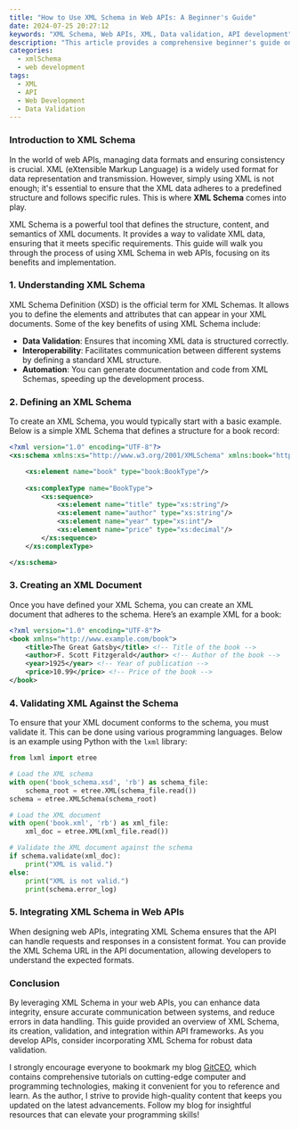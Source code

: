```yaml
---
title: "How to Use XML Schema in Web APIs: A Beginner's Guide"
date: 2024-07-25 20:27:12
keywords: "XML Schema, Web APIs, XML, Data validation, API development"
description: "This article provides a comprehensive beginner's guide on how to use XML Schema in web APIs. It explains the importance of XML Schema for data validation and interoperability in API development. You'll learn the concepts of XML Schema, how to define elements and attributes, create XML documents, and validate them against the schema. Step-by-step instructions with code examples are included to help you implement XML Schema in your API design effectively."
categories:
  - xmlSchema
  - web development
tags:
  - XML
  - API
  - Web Development
  - Data Validation
---
```


### Introduction to XML Schema

In the world of web APIs, managing data formats and ensuring consistency is crucial. XML (eXtensible Markup Language) is a widely used format for data representation and transmission. However, simply using XML is not enough; it's essential to ensure that the XML data adheres to a predefined structure and follows specific rules. This is where **XML Schema** comes into play. 

XML Schema is a powerful tool that defines the structure, content, and semantics of XML documents. It provides a way to validate XML data, ensuring that it meets specific requirements. This guide will walk you through the process of using XML Schema in web APIs, focusing on its benefits and implementation.

<!-- more -->

### 1. Understanding XML Schema

XML Schema Definition (XSD) is the official term for XML Schemas. It allows you to define the elements and attributes that can appear in your XML documents. Some of the key benefits of using XML Schema include:

- **Data Validation**: Ensures that incoming XML data is structured correctly.
- **Interoperability**: Facilitates communication between different systems by defining a standard XML structure.
- **Automation**: You can generate documentation and code from XML Schemas, speeding up the development process.

### 2. Defining an XML Schema

To create an XML Schema, you would typically start with a basic example. Below is a simple XML Schema that defines a structure for a book record:

```xml
<?xml version="1.0" encoding="UTF-8"?>
<xs:schema xmlns:xs="http://www.w3.org/2001/XMLSchema" xmlns:book="http://www.example.com/book" targetNamespace="http://www.example.com/book" elementFormDefault="qualified">

    <xs:element name="book" type="book:BookType"/>
    
    <xs:complexType name="BookType">
        <xs:sequence>
            <xs:element name="title" type="xs:string"/>
            <xs:element name="author" type="xs:string"/>
            <xs:element name="year" type="xs:int"/>
            <xs:element name="price" type="xs:decimal"/>
        </xs:sequence>
    </xs:complexType>

</xs:schema>
```

### 3. Creating an XML Document

Once you have defined your XML Schema, you can create an XML document that adheres to the schema. Here’s an example XML for a book:

```xml
<?xml version="1.0" encoding="UTF-8"?>
<book xmlns="http://www.example.com/book">
    <title>The Great Gatsby</title> <!-- Title of the book -->
    <author>F. Scott Fitzgerald</author> <!-- Author of the book -->
    <year>1925</year> <!-- Year of publication -->
    <price>10.99</price> <!-- Price of the book -->
</book>
```

### 4. Validating XML Against the Schema

To ensure that your XML document conforms to the schema, you must validate it. This can be done using various programming languages. Below is an example using Python with the `lxml` library:

```python
from lxml import etree

# Load the XML schema
with open('book_schema.xsd', 'rb') as schema_file:
    schema_root = etree.XML(schema_file.read())
schema = etree.XMLSchema(schema_root)

# Load the XML document
with open('book.xml', 'rb') as xml_file:
    xml_doc = etree.XML(xml_file.read())

# Validate the XML document against the schema
if schema.validate(xml_doc):
    print("XML is valid.")
else:
    print("XML is not valid.")
    print(schema.error_log)
```

### 5. Integrating XML Schema in Web APIs

When designing web APIs, integrating XML Schema ensures that the API can handle requests and responses in a consistent format. You can provide the XML Schema URL in the API documentation, allowing developers to understand the expected formats.

### Conclusion

By leveraging XML Schema in your web APIs, you can enhance data integrity, ensure accurate communication between systems, and reduce errors in data handling. This guide provided an overview of XML Schema, its creation, validation, and integration within API frameworks. As you develop APIs, consider incorporating XML Schema for robust data validation.

I strongly encourage everyone to bookmark my blog [GitCEO](https://gitceo.com), which contains comprehensive tutorials on cutting-edge computer and programming technologies, making it convenient for you to reference and learn. As the author, I strive to provide high-quality content that keeps you updated on the latest advancements. Follow my blog for insightful resources that can elevate your programming skills!
